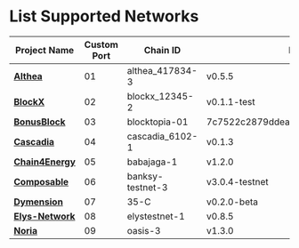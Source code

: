 # List Supported Networks

|Project Name|Custom Port|Chain ID|Node Version|
|------------|-----------|--------|------------|
|**[**Althea**](https://github.com/hexskrt/testnet_installation/tree/main/Althea)**|01|althea_417834-3|v0.5.5|
|**[**BlockX**](https://github.com/hexskrt/testnet_installation/tree/main/BlockX)**|02|blockx_12345-2|v0.1.1-test|
|**[**BonusBlock**](https://github.com/hexskrt/testnet_installation/tree/main/BonusBlock)**|03|blocktopia-01|7c7522c2879ddeaa4ca72d7c1367d18a96d41741|
|**[**Cascadia**](https://github.com/hexskrt/testnet_installation/tree/main/Cascadia)**|04|cascadia_6102-1|v0.1.3|
|**[**Chain4Energy**](https://github.com/hexskrt/testnet_installation/tree/main/Chain4Energy)**|05|babajaga-1|v1.2.0|
|**[**Composable**](https://github.com/hexskrt/testnet_installation/tree/main/Composable)**|06|banksy-testnet-3|v3.0.4-testnet|
|**[**Dymension**](https://github.com/hexskrt/testnet_installation/tree/main/Dymension)**|07|35-C|v0.2.0-beta|
|**[**Elys-Network**](https://github.com/hexskrt/testnet_installation/tree/main/Elys-Network)**|08|elystestnet-1|v0.8.5|
|**[**Noria**](https://github.com/hexskrt/testnet_installation/tree/main/Noria)**|09|oasis-3|v1.3.0|
